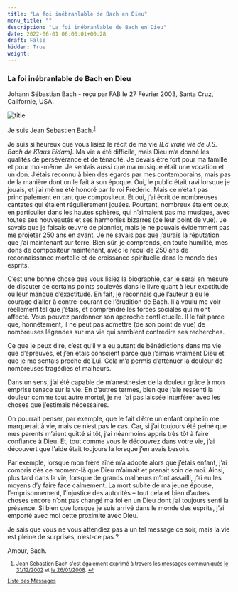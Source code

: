 ```yaml
---
title: "La foi inébranlable de Bach en Dieu"
menu_title: ""
description: "La foi inébranlable de Bach en Dieu"
date: 2022-06-01 06:00:01+00:28
draft: False
hidden: True
weight:
---
```

### La foi inébranlable de Bach en Dieu

Johann Sébastian Bach - reçu par FAB le 27 Février 2003, Santa Cruz, Californie, USA.

![title](/fr-contemporary-messages/fr-contemporary-messages-by-date-order/fr-contemporary-messages-2003/fr-2003-basilique-st-augustin.jpg)

Je suis Jean Sebastien Bach.<sup id="a1">[1](#f1)</sup>

Je suis si heureux que vous lisiez le récit de ma vie *[La vraie vie de J.S. Bach de Klaus Eidam]*. Ma vie a été difficile, mais Dieu m’a donné les qualités de persévérance et de ténacité. Je devais être fort pour ma famille et pour moi-même. Je sentais aussi que ma musique était une vocation et un don. J’étais reconnu à bien des égards par mes contemporains, mais pas de la manière dont on le fait à son époque. Oui, le public était ravi lorsque je jouais, et j’ai même été honoré par le roi Frédéric. Mais ce n’était pas principalement en tant que compositeur. Et oui, j’ai écrit de nombreuses cantates qui étaient régulièrement jouées. Pourtant, nombreux étaient ceux, en particulier dans les hautes sphères, qui n’aimaient pas ma musique, avec toutes ses nouveautés et ses harmonies bizarres (de leur point de vue). Je savais que je faisais œuvre de pionnier, mais je ne pouvais évidemment pas me projeter 250 ans en avant. Je ne savais pas que j’aurais la réputation que j’ai maintenant sur terre. Bien sûr, je comprends, en toute humilité, mes dons de compositeur maintenant, avec le recul de 250 ans de reconnaissance mortelle et de croissance spirituelle dans le monde des esprits.

C’est une bonne chose que vous lisiez la biographie, car je serai en mesure de discuter de certains points soulevés dans le livre quant à leur exactitude ou leur manque d’exactitude. En fait, je reconnais que l’auteur a eu le courage d’aller à contre-courant de l’érudition de Bach. Il a voulu me voir réellement tel que j’étais, et comprendre les forces sociales qui m’ont affecté. Vous pouvez pardonner son approche conflictuelle. Il le fait parce que, honnêtement, il ne peut pas admettre (de son point de vue) de nombreuses légendes sur ma vie qui semblent contredire ses recherches.

Ce que je peux dire, c’est qu’il y a eu autant de bénédictions dans ma vie que d’épreuves, et j’en étais conscient parce que j’aimais vraiment Dieu et que je me sentais proche de Lui. Cela m’a permis d’atténuer la douleur de nombreuses tragédies et malheurs.

Dans un sens, j’ai été capable de m’anesthésier de la douleur grâce à mon emprise tenace sur la vie. En d’autres termes, bien que j’aie ressenti la douleur comme tout autre mortel, je ne l’ai pas laissée interférer avec les choses que j’estimais nécessaires.

On pourrait penser, par exemple, que le fait d’être un enfant orphelin me marquerait à vie, mais ce n’est pas le cas. Car, si j’ai toujours été peiné que mes parents m’aient quitté si tôt, j’ai néanmoins appris très tôt à faire confiance à Dieu. Et, tout comme vous le découvrez dans votre vie, j’ai découvert que l’aide était toujours là lorsque j’en avais besoin.

Par exemple, lorsque mon frère aîné m’a adopté alors que j’étais enfant, j’ai compris dès ce moment-là que Dieu m’aimait et prenait soin de moi. Ainsi, plus tard dans la vie, lorsque de grands malheurs m’ont assailli, j’ai eu les moyens d’y faire face calmement. La mort subite de ma jeune épouse, l’emprisonnement, l’injustice des autorités – tout cela et bien d’autres choses encore n’ont pas changé ma foi en un Dieu dont j’ai toujours senti la présence. Si bien que lorsque je suis arrivé dans le monde des esprits, j’ai emporté avec moi cette proximité avec Dieu.

Je sais que vous ne vous attendiez pas à un tel message ce soir, mais la vie est pleine de surprises, n’est-ce pas ?

Amour, Bach.
<small>

1. <large id="f1"> Jean Sebastien Bach s'est également exprimé à travers les messages communiqués [le 31/12/2002](/fr-contemporary-messages/fr-contemporary-messages-by-date-order/fr-contemporary-messages-2002/fr-2002-12-31-1-fab-johann-sebastian-bach/) et [le 26/01/2008](). [↩](#a1)

[Liste des Messages](/fr-contemporary-messages/fr-contemporary-messages-by-date-order/fr-contemporary-messages-2003)